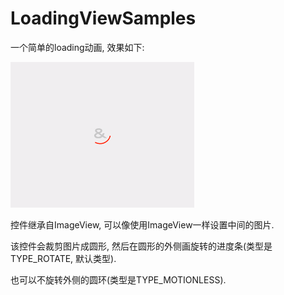 # LoadingViewSamples
一个简单的loading动画, 效果如下:

![](https://raw.githubusercontent.com/houtrry/LoadingViewSamples/master/img/gif1.gif)

控件继承自ImageView, 可以像使用ImageView一样设置中间的图片.

该控件会裁剪图片成圆形, 然后在圆形的外侧画旋转的进度条(类型是TYPE_ROTATE, 默认类型).

也可以不旋转外侧的圆环(类型是TYPE_MOTIONLESS).
